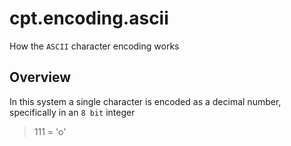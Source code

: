 # cpt.encoding.ascii

How the `ASCII` character encoding works

## Overview

In this system a single character is encoded as a decimal 
number, specifically in an `8 bit` integer

> 111 = 'o'
